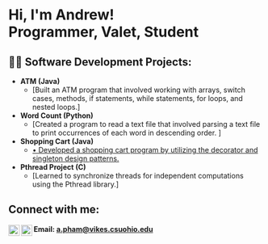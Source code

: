 <h1>Hi, I'm Andrew! <br/><a>Programmer</a>, <a> <!--href="https://www.linkedin.com/in/joshmadakor/"-->Valet</a>, <a> <!-- href="https://www.youtube.com/c/joshmadakor"-->Student</a></h1>

<h2>👨‍💻 Software Development Projects:</h2>

- <b>ATM (Java)</b>
  - [Built an ATM program that involved working with arrays, switch cases, methods, if statements, while statements, for loops, and nested loops.]<!--(https://github.com/joshmadakor1/Algorithms-Practice)-->
- <b>Word Count (Python)</b>
  - [Created a program to read a text file that involved parsing a text file to print occurrences of each word in descending order. ]<!--(https://github.com/joshmadakor1/4chan-Image-Analysis-Middleware-C964)-->
- <b>Shopping Cart (Java)</b>
  - [•	Developed a shopping cart program by utilizing the decorator and singleton design patterns.](https://github.com/apham00/-Shopping-Cart.git)
- <b>Pthread Project (C)</b>
  - [Learned to synchronize threads for independent computations using the Pthread library.]<!--(https://github.com/joshmadakor1/EncrypterPOC)-->

<h2> Connect with me:</h2>

[<img align="left" alt="JoshMadakor | LinkedIn" width="22px" src="https://cdn.jsdelivr.net/npm/simple-icons@v3/icons/linkedin.svg" />][linkedin]
[<img align="left" alt="JoshMadakor | Instagram" width="22px" src="https://cdn.jsdelivr.net/npm/simple-icons@v3/icons/instagram.svg" />][instagram]

[instagram]: https://www.instagram.com/andruepham/
[linkedin]: https://www.linkedin.com/in/andrew-pham-754282230/
<b> Email: a.pham@vikes.csuohio.edu </b>
